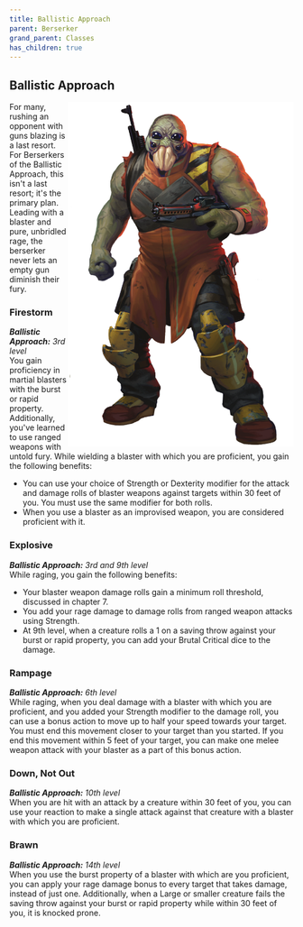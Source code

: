 ```yaml
---
title: Ballistic Approach
parent: Berserker
grand_parent: Classes
has_children: true
---
```


## Ballistic Approach

<img src='../../../../zzImages/Classes/berserker_ballistic.png' style='float:right; width:400px;'>

For many, rushing an opponent with guns blazing is a last resort. For Berserkers of the Ballistic Approach, this isn't a last resort; it's the primary plan. Leading with a blaster and pure, unbridled rage, the berserker never lets an empty gun diminish their fury.

### Firestorm
_**Ballistic Approach:** 3rd level_<br>
You gain proficiency in martial blasters with the burst or rapid property. Additionally, you've learned to use ranged weapons with untold fury. While wielding a blaster with which you are proficient, you gain the following benefits:
- You can use your choice of Strength or Dexterity modifier for the attack and damage rolls of blaster weapons against targets within 30 feet of you. You must use the same modifier for both rolls.
- When you use a blaster as an improvised weapon, you are considered proficient with it.

### Explosive
_**Ballistic Approach:** 3rd and 9th level_<br>
While raging, you gain the following benefits:
- Your blaster weapon damage rolls gain a minimum roll threshold, discussed in chapter 7.
- You add your rage damage to damage rolls from ranged weapon attacks using Strength. 
- At 9th level, when a creature rolls a 1 on a saving throw against your burst or rapid property, you can add your Brutal Critical dice to the damage.

### Rampage
_**Ballistic Approach:** 6th level_<br>
While raging, when you deal damage with a blaster with which you are proficient, and you added your Strength modifier to the damage roll, you can use a bonus action to move up to half your speed towards your target. You must end this movement closer to your target than you started. If you end this movement within 5 feet of your target, you can make one melee weapon attack with your blaster as a part of this bonus action.

### Down, Not Out
_**Ballistic Approach:** 10th level_<br>
When you are hit with an attack by a creature within 30 feet of you, you can use your reaction to make a single attack against that creature with a blaster with which you are proficient.

### Brawn
_**Ballistic Approach:** 14th level_<br>
When you use the burst property of a blaster with which are you proficient, you can apply your rage damage bonus to every target that takes damage, instead of just one. Additionally, when a Large or smaller creature fails the saving throw against your burst or rapid property while within 30 feet of you, it is knocked prone.
